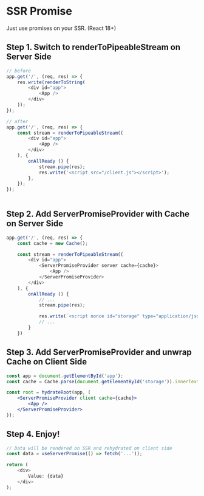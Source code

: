 # SSR Promise

Just use promises on your SSR. (React 18+)

## Step 1. Switch to renderToPipeableStream on Server Side

```js
// before
app.get('/', (req, res) => {
    res.write(renderToString(
        <div id="app">
            <App />
        </div>
    ));
});

// after
app.get('/', (req, res) => {
    const stream = renderToPipeableStream((
        <div id="app">
            <App />
        </div>
    ), {
        onAllReady () {
            stream.pipe(res);  
            res.write('<script src="/client.js"></script>');      
        },
    });
});
    
```

## Step 2. Add ServerPromiseProvider with Cache on Server Side

```js
app.get('/', (req, res) => {
    const cache = new Cache();

    const stream = renderToPipeableStream((
        <div id="app">
            <ServerPromiseProvider server cache={cache}>
                <App />
            </ServerPromiseProvider>
        </div>
    ), {
        onAllReady () {
            // ...
            stream.pipe(res);

            res.write(`<script nonce id="storage" type="application/json">${cache.stringify()}</script>`);
            // ...
        }
    })
```

## Step 3. Add ServerPromiseProvider and unwrap Cache on Client Side

```jsx
const app = document.getElementById('app');
const cache = Cache.parse(document.getElementById('storage')).innerText;

const root = hydrateRoot(app, (
    <ServerPromiseProvider client cache={cache}>
        <App />
    </ServerPromiseProvider>
));
```

## Step 4. Enjoy!

```js
// Data will be rendered on SSR and rehydrated on client side
const data = useServerPromise(() => fetch('...'));

return (
    <div>
        Value: {data}
    </div>
);
```
